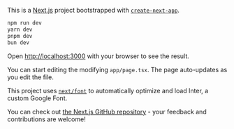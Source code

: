 This is a [Next.js](https://nextjs.org/) project bootstrapped with [`create-next-app`](https://github.com/vercel/next.js/tree/canary/packages/create-next-app).



```bash
npm run dev
yarn dev
pnpm dev
bun dev
```

Open [http://localhost:3000](http://localhost:3000) with your browser to see the result.

You can start editing the modifying `app/page.tsx`. The page auto-updates as you edit the file.

This project uses [`next/font`](https://nextjs.org/docs/basic-features/font-optimization) to automatically optimize and load Inter, a custom Google Font.



You can check out [the Next.js GitHub repository](https://github.com/vercel/next.js/) - your feedback and contributions are welcome!

